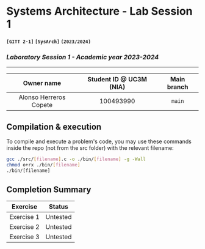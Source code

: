 # **Systems Architecture - Lab Session 1**
**`[GITT 2-1]` `[SysArch]` `(2023/2024)`**
### _Laboratory Session 1 - Academic year 2023-2024_

---

| Owner name | Student ID @ UC3M (NIA) | Main branch |
| :---: | :---: | :---: |
| Alonso Herreros Copete | 100493990 | `main` |

## Compilation & execution
To compile and execute a problem's code, you may use these commands inside the repo (not from the src folder) with the relevant filename:
```bash
gcc ./src/[filename].c -o ./bin/[filename] -g -Wall
chmod o+rx ./bin/[filename]
./bin/[filename]
```

## Completion Summary

| Exercise | Status |
| --- | --- |
| Exercise 1 | Untested |
| Exercise 2 | Untested |
| Exercise 3 | Untested |
